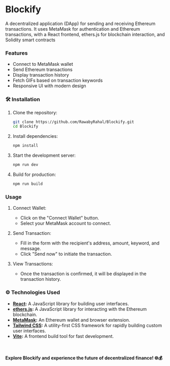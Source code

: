 ﻿# Blockify
 
A decentralized application (DApp) for sending and receiving Ethereum transactions. It uses MetaMask for authentication and Ethereum transactions, with a React frontend, ethers.js for blockchain interaction, and Solidity smart contracts


### Features
- Connect to MetaMask wallet
- Send Ethereum transactions
- Display transaction history
- Fetch GIFs based on transaction keywords
- Responsive UI with modern design

### 🛠️ Installation 
1. Clone the repository:
   
   ```bash
   git clone https://github.com/RawabyRahal/Blockify.git
   cd Blockify
3. Install dependencies:
   
   ```bash
   npm install

5. Start the development server:
   
   ```bash
   npm run dev
   
7. Build for production:
   
   ```bash
   npm run build

### Usage
1. Connect Wallet:
   - Click on the "Connect Wallet" button.
   - Select your MetaMask account to connect.

2. Send Transaction:
   - Fill in the form with the recipient's address, amount, keyword, and message.
   - Click "Send now" to initiate the transaction.

3. View Transactions:
   - Once the transaction is confirmed, it will be displayed in the transaction history.


### ⚙️ Technologies Used

- **[React](https://reactjs.org/):** A JavaScript library for building user interfaces.
- **[ethers.js](https://docs.ethers.io/v5/):** A JavaScript library for interacting with the Ethereum blockchain.
- **[MetaMask](https://metamask.io/):** An Ethereum wallet and browser extension.
- **[Tailwind CSS](https://tailwindcss.com/):** A utility-first CSS framework for rapidly building custom user interfaces.
- **[Vite](https://vitejs.dev/):** A frontend build tool for fast development.

<br>

#### Explore Blockify and experience the future of decentralized finance! 🌐💰
